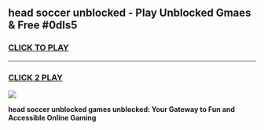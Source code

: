 
## head soccer unblocked - Play Unblocked Gmaes & Free #0dls5
<h3>
<a href="https://news.freeplayer.one?title=head_soccer_unblocked&ref=26F">CLICK TO PLAY</a></h3>
<hr>

<h3>
<a href="https://news.freeplayer.one?title=head_soccer_unblocked&ref=26F">CLICK 2 PLAY</a>
  
</h3>

<a href="https://news.freeplayer.one?title=head_soccer_unblocked&ref=26F/"><img src="https://clearcache.store/games.png"></a>


**head soccer unblocked games unblocked: Your Gateway to Fun and Accessible Online Gaming**
